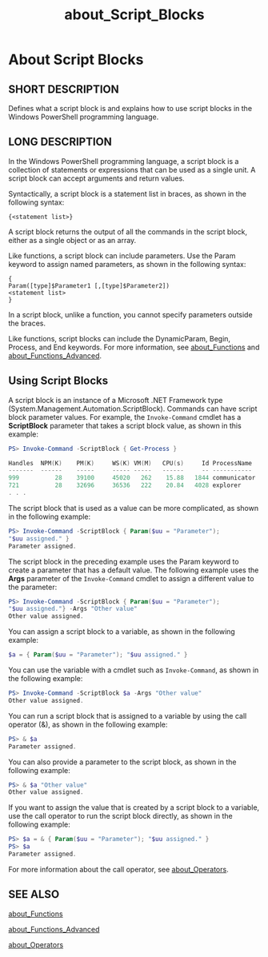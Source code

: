 ﻿---
ms.date:  06/09/2017
schema:  2.0.0
locale:  en-us
keywords:  powershell,cmdlet
title:  about_Script_Blocks
---
# About Script Blocks

## SHORT DESCRIPTION

Defines what a script block is and explains how to use script blocks in
the Windows PowerShell programming language.

## LONG DESCRIPTION

In the Windows PowerShell programming language, a script block is a
collection of statements or expressions that can be used as a single unit.
A script block can accept arguments and return values.

Syntactically, a script block is a statement list in braces, as shown in
the following syntax:

```
{<statement list>}
```

A script block returns the output of all the commands in the script block,
either as a single object or as an array.

Like functions, a script block can include parameters. Use the Param
keyword to assign named parameters, as shown in the following syntax:

```
{
Param([type]$Parameter1 [,[type]$Parameter2])
<statement list>
}
```

In a script block, unlike a function, you cannot specify parameters outside
the braces.

Like functions, script blocks can include the DynamicParam, Begin, Process,
and End keywords. For more information, see [about_Functions](about_Functions.md)
and [about_Functions_Advanced](about_Functions_Advanced.md).

## Using Script Blocks

A script block is an instance of a Microsoft .NET Framework type
(System.Management.Automation.ScriptBlock). Commands can have script
block parameter values. For example, the `Invoke-Command` cmdlet has a
**ScriptBlock** parameter that takes a script block value, as shown in this
example:

```powershell
PS> Invoke-Command -ScriptBlock { Get-Process }

Handles  NPM(K)    PM(K)     WS(K) VM(M)   CPU(s)     Id ProcessName
-------  ------    -----     ----- -----   ------     -- -----------
999          28    39100     45020   262    15.88   1844 communicator
721          28    32696     36536   222    20.84   4028 explorer
. . .
```

The script block that is used as a value can be more complicated, as
shown in the following example:

```powershell
PS> Invoke-Command -ScriptBlock { Param($uu = "Parameter");
"$uu assigned." }
Parameter assigned.
```

The script block in the preceding example uses the Param keyword to
create a parameter that has a default value. The following example uses
the **Args** parameter of the `Invoke-Command` cmdlet to assign a different
value to the parameter:

```powershell
PS> Invoke-Command -ScriptBlock { Param($uu = "Parameter");
"$uu assigned."} -Args "Other value"
Other value assigned.
```

You can assign a script block to a variable, as shown in the following
example:

```powershell
$a = { Param($uu = "Parameter"); "$uu assigned." }
```

You can use the variable with a cmdlet such as `Invoke-Command`, as shown
in the following example:

```powershell
PS> Invoke-Command -ScriptBlock $a -Args "Other value"
Other value assigned.
```

You can run a script block that is assigned to a variable by using the
call operator (&), as shown in the following example:

```powershell
PS> & $a
Parameter assigned.
```

You can also provide a parameter to the script block, as shown in the
following example:

```powershell
PS> & $a "Other value"
Other value assigned.
```

If you want to assign the value that is created by a script block to a
variable, use the call operator to run the script block directly, as
shown in the following example:

```powershell
PS> $a = & { Param($uu = "Parameter"); "$uu assigned." }
PS> $a
Parameter assigned.
```

For more information about the call operator, see [about_Operators](about_Operators.md).

## SEE ALSO

[about_Functions](about_Functions.md)

[about_Functions_Advanced](about_Functions_Advanced.md)

[about_Operators](about_Operators.md)